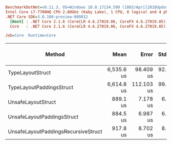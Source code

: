 ``` ini

BenchmarkDotNet=v0.11.3, OS=Windows 10.0.17134.590 (1803/April2018Update/Redstone4)
Intel Core i7-7700HQ CPU 2.80GHz (Kaby Lake), 1 CPU, 8 logical and 4 physical cores
.NET Core SDK=3.0.100-preview-009812
  [Host] : .NET Core 2.1.6 (CoreCLR 4.6.27019.06, CoreFX 4.6.27019.05), 64bit RyuJIT
  Core   : .NET Core 2.1.6 (CoreCLR 4.6.27019.06, CoreFX 4.6.27019.05), 64bit RyuJIT

Job=Core  Runtime=Core  

```
|                              Method |       Mean |      Error |    StdDev | Gen 0/1k Op | Gen 1/1k Op | Gen 2/1k Op | Allocated Memory/Op |
|------------------------------------ |-----------:|-----------:|----------:|------------:|------------:|------------:|--------------------:|
|                    TypeLayoutStruct | 6,535.6 us |  98.409 us | 92.052 us |     46.8750 |     23.4375 |           - |           149.12 KB |
|            TypeLayoutPaddingsStruct | 6,614.8 us | 112.103 us | 99.376 us |     46.8750 |     23.4375 |           - |           149.12 KB |
|                  UnsafeLayoutStruct |   889.1 us |   7.178 us |  6.363 us |    172.8516 |           - |           - |           531.18 KB |
|          UnsafeLayoutPaddingsStruct |   884.5 us |   6.987 us |  6.536 us |    172.8516 |           - |           - |            531.5 KB |
| UnsafeLayoutPaddingsRecursiveStruct |   917.8 us |   8.702 us |  8.140 us |    172.8516 |           - |           - |           532.48 KB |
